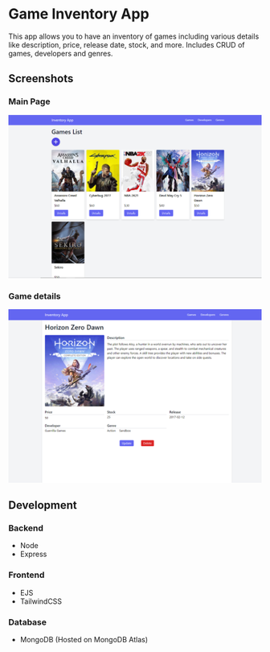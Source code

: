 # Game Inventory App

This app allows you to have an inventory of games including various details like description, price, release date, stock, and more. Includes CRUD of games, developers and genres.

## Screenshots

### Main Page
![alt text](https://github.com/lucianomazzuca/games-inventory-app/blob/master/public/images/app-screen.png "Landing Page")

### Game details
![alt text](https://github.com/lucianomazzuca/games-inventory-app/blob/master/public/images/detail-screen.png "Detail Page")

## Development
### Backend
* Node
* Express

### Frontend
* EJS
* TailwindCSS

### Database
* MongoDB (Hosted on MongoDB Atlas)

